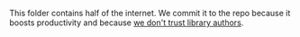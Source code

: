 This folder contains half of the internet. We commit it to the repo because it boosts productivity and because [we don't trust library authors][1].

[1]: https://github.com/ChALkeR/notes/blob/master/Gathering-weak-npm-credentials.md
